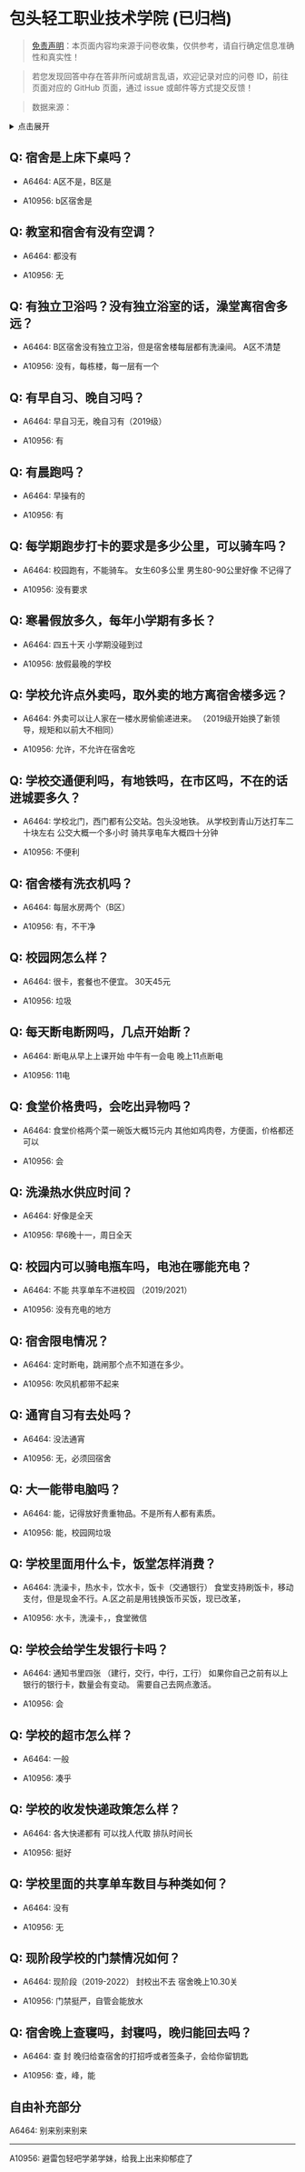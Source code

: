 # 包头轻工职业技术学院 (已归档)

> [免责声明](https://colleges.chat/#_3)：本页面内容均来源于问卷收集，仅供参考，请自行确定信息准确性和真实性！

> 若您发现回答中存在答非所问或胡言乱语，欢迎记录对应的问卷 ID，前往页面对应的 GitHub 页面，通过 issue 或邮件等方式提交反馈！

> 数据来源：

<details><summary>点击展开</summary>
<ul>
<li>A6464: 匿名 (2022 年 06 月)</li>
<li>A10956: 匿名 (2022 年 06 月)</li>
</ul>
</details>

## Q: 宿舍是上床下桌吗？

- A6464: A区不是，B区是

- A10956: b区宿舍是

## Q: 教室和宿舍有没有空调？

- A6464: 都没有

- A10956: 无

## Q: 有独立卫浴吗？没有独立浴室的话，澡堂离宿舍多远？

- A6464: B区宿舍没有独立卫浴，但是宿舍楼每层都有洗澡间。
A区不清楚

- A10956: 没有，每栋楼，每一层有一个

## Q: 有早自习、晚自习吗？

- A6464: 早自习无，晚自习有（2019级）

- A10956: 有

## Q: 有晨跑吗？

- A6464: 早操有的

- A10956: 有

## Q: 每学期跑步打卡的要求是多少公里，可以骑车吗？

- A6464: 校园跑有，不能骑车。
女生60多公里
男生80-90公里好像
不记得了

- A10956: 没有要求

## Q: 寒暑假放多久，每年小学期有多长？

- A6464: 四五十天
小学期没碰到过

- A10956: 放假最晚的学校

## Q: 学校允许点外卖吗，取外卖的地方离宿舍楼多远？

- A6464: 外卖可以让人家在一楼水房偷偷递进来。
（2019级开始换了新领导，规矩和以前大不相同）

- A10956: 允许，不允许在宿舍吃

## Q: 学校交通便利吗，有地铁吗，在市区吗，不在的话进城要多久？

- A6464: 学校北门，西门都有公交站。包头没地铁。
从学校到青山万达打车二十块左右
公交大概一个多小时
骑共享电车大概四十分钟

- A10956: 不便利

## Q: 宿舍楼有洗衣机吗？

- A6464: 每层水房两个（B区）

- A10956: 有，不干净

## Q: 校园网怎么样？

- A6464: 很卡，套餐也不便宜。
30天45元

- A10956: 垃圾

## Q: 每天断电断网吗，几点开始断？

- A6464: 断电从早上上课开始
中午有一会电
晚上11点断电

- A10956: 11电

## Q: 食堂价格贵吗，会吃出异物吗？

- A6464: 食堂价格两个菜一碗饭大概15元内
其他如鸡肉卷，方便面，价格都还可以

- A10956: 会

## Q: 洗澡热水供应时间？

- A6464: 好像是全天

- A10956: 早6晚十一，周日全天

## Q: 校园内可以骑电瓶车吗，电池在哪能充电？

- A6464: 不能
共享单车不进校园
（2019/2021）

- A10956: 没有充电的地方

## Q: 宿舍限电情况？

- A6464: 定时断电，跳闸那个点不知道在多少。

- A10956: 吹风机都带不起来

## Q: 通宵自习有去处吗？

- A6464: 没法通宵

- A10956: 无，必须回宿舍

## Q: 大一能带电脑吗？

- A6464: 能，记得放好贵重物品。不是所有人都有素质。

- A10956: 能，校园网垃圾

## Q: 学校里面用什么卡，饭堂怎样消费？

- A6464: 洗澡卡，热水卡，饮水卡，饭卡（交通银行）
食堂支持刷饭卡，移动支付，但是现金不行。A.区之前是用钱换饭币买饭，现已改革，

- A10956: 水卡，洗澡卡，，食堂微信

## Q: 学校会给学生发银行卡吗？

- A6464: 通知书里四张
（建行，交行，中行，工行）
如果你自己之前有以上银行的银行卡，数量会有变动。
需要自己去网点激活。

- A10956: 会

## Q: 学校的超市怎么样？

- A6464: 一般

- A10956: 凑乎

## Q: 学校的收发快递政策怎么样？

- A6464: 各大快递都有
可以找人代取
排队时间长

- A10956: 挺好

## Q: 学校里面的共享单车数目与种类如何？

- A6464: 没有

- A10956: 无

## Q: 现阶段学校的门禁情况如何？

- A6464: 现阶段（2019-2022）
封校出不去
宿舍晚上10.30关

- A10956: 门禁挺严，自管会能放水

## Q: 宿舍晚上查寝吗，封寝吗，晚归能回去吗？

- A6464: 查
封
晚归给查宿舍的打招呼或者签条子，会给你留钥匙

- A10956: 查，峰，能

## 自由补充部分

A6464: 别来别来别来

***

A10956: 避雷包轻吧学弟学妹，给我上出来抑郁症了